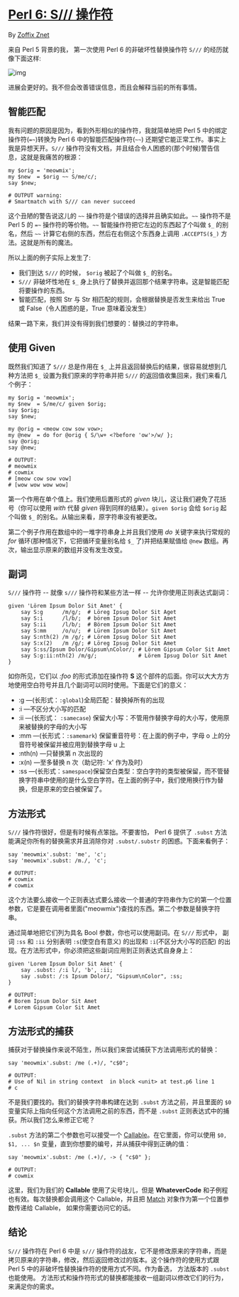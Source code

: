# [Perl 6: S/// 操作符](http://blogs.perl.org/users/zoffix_znet/2016/04/perl-6-the-s-operator.html)
By [Zoffix Znet](http://blogs.perl.org/users/zoffix_znet/)


来自 Perl 5 背景的我， 第一次使用 Perl 6 的非破坏性替换操作符 `S///` 的经历就像下面这样:

![img](http://upload-images.jianshu.io/upload_images/326727-3a07abee4665adaf.gif?imageMogr2/auto-orient/strip)

进展会更好的。我不但会改善错误信息，而且会解释当前的所有事情。

## 智能匹配

我有问题的原因是因为，看到外形相似的操作符，我就简单地把 Perl 5 中的绑定操作符(`=~`)转换为 Perl 6 中的智能匹配操作符(`~~`) 还期望它能正常工作。事实上我是异想天开。`S///` 操作符没有文档，并且结合令人困惑的(那个时候)警告信息，这就是我痛苦的根源：

```perl6
my $orig = 'meowmix';
my $new  = $orig ~~ S/me/c/;
say $new;

# OUTPUT warning:
# Smartmatch with S/// can never succeed
```
这个丑陋的警告说这儿的 `~~` 操作符是个错误的选择并且确实如此。`~~` 操作符不是 Perl 5 的 `=~` 操作符的等价物。`~~` 智能操作符把它左边的东西起了个叫做 `$_` 的别名，然后 `~~` 计算它右侧的东西，然后在右侧这个东西身上调用 `.ACCEPTS($_)` 方法。这就是所有的魔法。

所以上面的例子实际上发生了:

- 我们到达 `S///` 的时候， `$orig` 被起了个叫做 `$_` 的别名。
- `S///` 非破坏性地在 `$_` 身上执行了替换并返回那个结果字符串。这是智能匹配将要操作的东西。
- 智能匹配，按照 Str 与 Str 相匹配的规则，会根据替换是否发生来给出 True 或 False（令人困惑的是，True 意味着没发生）

结果一路下来，我们并没有得到我们想要的：替换过的字符串。

## 使用 Given

既然我们知道了 `S///` 总是作用在 `$_` 上并且返回替换后的结果，很容易就想到几种方法把 `$_` 设置为我们原来的字符串并把 `S///` 的返回值收集回来，我们来看几个例子：

```perl6
my $orig = 'meowmix';
my $new  = S/me/c/ given $orig;
say $orig;
say $new;

my @orig = <meow cow sow vow>;
my @new  = do for @orig { S/\w+ <?before 'ow'>/w/ };
say @orig;
say @new;

# OUTPUT:
# meowmix
# cowmix
# [meow cow sow vow]
# [wow wow wow wow]
```

第一个作用在单个值上。我们使用后置形式的 *given* 块儿，这让我们避免了花括号（你可以使用 *with* 代替 *given* 得到同样的结果）。`given $orig` 会给 `$orig` 起个叫做 `$_` 的别名。从输出来看，原字符串没有被更改。

第二个例子作用在数组中的一堆字符串身上并且我们使用 *do* 关键字来执行常规的 *for* 循环(那种情况下，它把循环变量别名给 `$_` 了)并把结果赋值给 `@new` 数组。再次，输出显示原来的数组并没有发生改变。

## 副词

`S///` 操作符 -- 就像 `s///` 操作符和某些方法一样 -- 允许你使用正则表达式副词：

```perl6
given 'Lörem Ipsum Dolor Sit Amet' {
    say S:g      /m/g/;  # Löreg Ipsug Dolor Sit Aget
    say S:i      /l/b/;  # börem Ipsum Dolor Sit Amet
    say S:ii     /l/b/;  # Börem Ipsum Dolor Sit Amet
    say S:mm     /o/u/;  # Lürem Ipsum Dolor Sit Amet
    say S:nth(2) /m /g/; # Lörem Ipsug Dolor Sit Amet
    say S:x(2)   /m /g/; # Löreg Ipsug Dolor Sit Amet
    say S:ss/Ipsum Dolor/Gipsum\nColor/; # Lörem Gipsum Color Sit Amet
    say S:g:ii:nth(2) /m/g/;             # Lörem Ipsug Dolor Sit Amet
}
``` 
如你所见，它们以 *:foo* 的形式添加在操作符 **S** 这个部件的后面。你可以大大方方地使用空白符号并且几个副词可以同时使用。下面是它们的意义：

- :g —(长形式：`:global`)全局匹配：替换掉所有的出现
- :i —不区分大小写的匹配
- :ii —(长形式： `:samecase`) 保留大小写：不管用作替换字母的大小写，使用原来被替换的字母的大小写
- :mm —(长形式：`:samemark`) 保留重音符号：在上面的例子中，字母 o 上的分音符号被保留并被应用到替换字母 u 上
- :nth(n) —只替换第 n 次出现的
- :x(n) —至多替换 n 次（助记符: 'x' 作为及时）
- :ss —(长形式：`samespace`)保留空白类型：空白字符的类型被保留，而不管替换字符串中使用的是什么空白字符。在上面的例子中，我们使用换行作为替换，但是原来的空白被保留了。

## 方法形式

`S///` 操作符很好，但是有时候有点笨拙。不要害怕， Perl 6 提供了 `.subst` 方法能满足你所有的替换需求并且消除你对 `.subst/.substr` 的困惑。下面来看例子：

```perl6
say 'meowmix'.subst: 'me', 'c';
say 'meowmix'.subst: /m./, 'c';

# OUTPUT:
# cowmix
# cowmix
```

这个方法要么接收一个正则表达式要么接收一个普通的字符串作为它的第一个位置参数，它是要在调用者里面("meowmix")查找的东西。第二个参数是替换字符串。

通过简单地把它们列为具名 Bool 参数，你也可以使用副词。在 `S///` 形式中， 副词 `:ss` 和 `:ii` 分别表明 `:s`(使空白有意义) 的出现和  `:i`(不区分大小写的匹配) 的出现。在方法形式中，你必须把这些副词应用到正则表达式自身身上：

```perl6
given 'Lorem Ipsum Dolor Sit Amet' {
    say .subst: /:i l/, 'b', :ii;
    say .subst: /:s Ipsum Dolor/, "Gipsum\nColor", :ss;
}

# OUTPUT:
# Borem Ipsum Dolor Sit Amet
# Lorem Gipsum Color Sit Amet
```

## 方法形式的捕获

捕获对于替换操作来说不陌生，所以我们来尝试捕获下方法调用形式的替换：

```perl6
say 'meowmix'.subst: /me (.+)/, "c$0";

# OUTPUT:
# Use of Nil in string context  in block <unit> at test.p6 line 1
# c
```

不是我们要找的。我们的替换字符串构建在达到 `.subst` 方法之前，并且里面的 `$0` 变量实际上指向任何这个方法调用之前的东西，而不是 `.subst` 正则表达式中的捕获。所以我们怎么来修正它呢？

`.subst` 方法的第二个参数也可以接受一个 [Callable](http://docs.perl6.org/type/Callable)。在它里面，你可以使用 `$0, $1, ... $n` 变量，直到你想要的编号，并从捕获中得到正确的值：

```perl6
say 'meowmix'.subst: /me (.+)/, -> { "c$0" };

# OUTPUT:
# cowmix
```

这里，我们为我们的 **Callable** 使用了尖号块儿，但是 **WhateverCode** 和子例程也有效。每次替换都会调用这个 Callable，并且把 [Match](http://docs.perl6.org/type/Match) 对象作为第一个位置参数传递给 Callable， 如果你需要访问它的话。

## 结论

`S///` 操作符在 Perl 6 中是 `s///` 操作符的战友，它不是修改原来的字符串，而是拷贝原来的字符串，修改，然后返回修改过的版本。这个操作符的使用方式跟 Perl 5 中的非破坏性替换操作符的使用方式不同。作为备选， 方法版本的 `.subst` 也能使用。 方法形式和操作符形式的替换都能接收一组副词以修改它们的行为，来满足你的需求。












